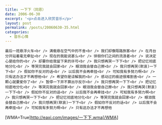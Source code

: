 ```yaml
---
title: 一下下（同恩）
date: 2006-06-30
excerpt: '<p>点击进入欣赏音乐</p>'
layout: post
permalink: /posts/20060630-35.html
categories:
  - 音乐心情
---
```

`最后一班悬浮火车<br />
满载悬在空气中的不舍<br />
我们却像陌路旅客<br />
在月台分开站着毫无牵扯<br />
现在的我能说甚么<br />
徘徊你们之间的流浪者<br />
说决定心是给你的<br />
却要你给我留下来的许可<br />
我只想再哭一下下<br />
把记忆彻底地分化<br />
等哭完我就会回家<br />
眼泪我会替自己擦<br />
我只想再哭(默哀)一下下<br />
假如你不反对的话<br />
以后我不会再牵挂<br />
可知我有多努力啊<br />
只有这办法才不再想他<br />
希望你是谅解我的<br />
感动过的痕迹很难割舍<br />
一颗心就要爱你了<br />
暂停一下并不算出尔反尔<br />
我只想再哭一下下<br />
把记忆彻底地分化<br />
等哭完我就会回家<br />
眼泪我会替自己擦<br />
我只想再哭(默哀)一下下<br />
假如你不反对的话<br />
以后我不会再牵挂<br />
可知我有多努力啊<br />
我只想再哭一下下<br />
把记忆彻底地分化<br />
等哭完我就会回家<br />
眼泪我会替自己擦<br />
我只想再哭(默哀)一下下<br />
假如你不反对的话<br />
以后我不会再牵挂<br />
可知我有多努力啊<br />
只有这办法才不再想他`

[WMA=True]http://eaxi.com/images/一下下.wma[/WMA]